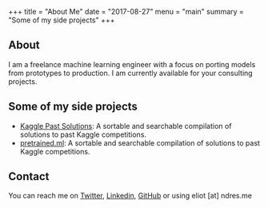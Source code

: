 +++
title = "About Me"
date = "2017-08-27"
menu = "main"
summary = "Some of my side projects"
+++

## About
I am a freelance machine learning engineer with a focus on porting models from prototypes to production. I am currently available for your consulting projects. 

## Some of my side projects

- [Kaggle Past Solutions](http://ndres.me/kaggle-past-solutions/): A sortable and searchable compilation of solutions to past Kaggle competitions.
- [pretrained.ml](http://pretrained.ml/): A sortable and searchable compilation of solutions to past Kaggle competitions.


## Contact

You can reach me on [Twitter](https://twitter.com/eliotandres), [Linkedin](https://www.linkedin.com/in/eliotandres), [GitHub](https://github.com/EliotAndres) or using eliot [at] ndres.me


